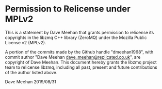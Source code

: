 # Permission to Relicense under MPLv2

This is a statement by Dave Meehan
that grants permission to relicense its copyrights in the libzmq C++
library (ZeroMQ) under the Mozilla Public License v2 (MPLv2).

A portion of the commits made by the Github handle "dmeehan1968", with
commit author "Dave Meehan dave_meehan@replicated.co.uk", are copyright of Dave Meehan.
This document hereby grants the libzmq project team to relicense libzmq, 
including all past, present and future contributions of the author listed above.

Dave Meehan
2019/08/31
